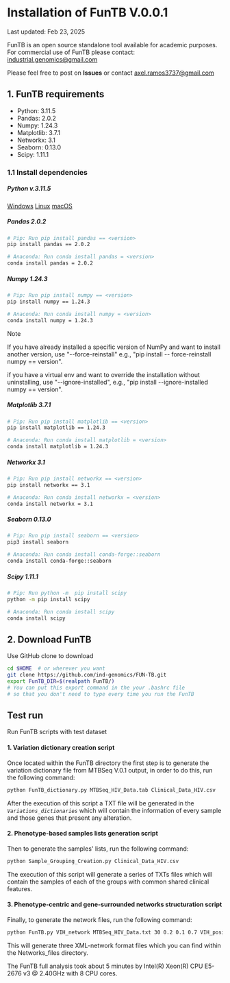 # Installation of FunTB V.0.0.1

Last updated: Feb 23, 2025

FunTB is an open source standalone tool available for academic purposes. For commercial use of FunTB please contact: industrial.genomics@gmail.com

Please feel free to post on **Issues** or contact axel.ramos3737@gmail.com

## 1. FunTB requirements

 * Python: 3.11.5
 * Pandas: 2.0.2
 * Numpy: 1.24.3
 * Matplotlib: 3.7.1
 * Networkx: 3.1
 * Seaborn: 0.13.0
 * Scipy: 1.11.1

### 1.1 Install dependencies

##### Python v.3.11.5

[Windows](https://www.python.org/ftp/python/3.11.5/python-3.11.5-amd64.exe)
[Linux](https://www.python.org/ftp/python/3.11.5/Python-3.11.5.tgz)
[macOS](https://www.python.org/ftp/python/3.11.5/python-3.11.5-macos11.pkg)

##### Pandas 2.0.2
```bash
# Pip: Run pip install pandas == <version>
pip install pandas == 2.0.2
```
```bash
# Anaconda: Run conda install pandas = <version>
conda install pandas = 2.0.2
```
##### Numpy 1.24.3
```bash 
# Pip: Run pip install numpy == <version>
pip install numpy == 1.24.3
```
```bash
# Anaconda: Run conda install numpy = <version>
conda install numpy = 1.24.3
```

> [!Note]
> If you have already installed a specific version of NumPy and want to install another version, use "--force-reinstall" e.g., "pip install -- force-reinstall numpy == version".
> 
> if you have a virtual env and want to override the installation without uninstalling, use "--ignore-installed", e.g., "pip install --ignore-installed numpy == version".

##### Matplotlib 3.7.1
```bash 
# Pip: Run pip install matplotlib == <version>
pip install matplotlib == 1.24.3
```
```bash
# Anaconda: Run conda install matplotlib = <version>
conda install matplotlib = 1.24.3
```
##### Networkx 3.1
```bash 
# Pip: Run pip install networkx == <version>
pip install networkx == 3.1
```
```bash
# Anaconda: Run conda install networkx = <version>
conda install networkx = 3.1
```
##### Seaborn 0.13.0
```bash 
# Pip: Run pip install seaborn == <version>
pip3 install seaborn
```
```bash
# Anaconda: Run conda install conda-forge::seaborn
conda install conda-forge::seaborn
```
##### Scipy 1.11.1
```bash 
# Pip: Run python -m  pip install scipy
python -m pip install scipy
```
```bash
# Anaconda: Run conda install scipy
conda install scipy
```
## 2. Download FunTB

Use GitHub clone to download

```bash
cd $HOME  # or wherever you want
git clone https://github.com/ind-genomics/FUN-TB.git
export FunTB_DIR=$(realpath FunTB/)
# You can put this export command in the your .bashrc file
# so that you don't need to type every time you run the FunTB
```

## Test run

Run FunTB scripts with test dataset

#### 1. Variation dictionary creation script

Once located within the FunTB directory the first step is to generate the variation dictionary file from MTBSeq V.0.1 output, in order to do this, run the following command:
```bash
python FunTB_dictionary.py MTBSeq_HIV_Data.tab Clinical_Data_HIV.csv
```
After the execution of this script a TXT file will be generated in the *`Variations_dictionaries`* which will contain the information of every sample and those genes that present any alteration.

#### 2. Phenotype-based samples lists generation script

Then to generate the samples' lists, run the following command:
```bash
python Sample_Grouping_Creation.py Clinical_Data_HIV.csv
```
The execution of this script will generate a series of TXTs files which will contain the samples of each of the groups with common shared clinical features.

#### 3. Phenotype-centric and gene-surrounded networks structuration script

Finally, to generate the network files, run the following command:
```bash
python FunTB.py VIH_network MTBSeq_HIV_Data.txt 30 0.2 0.1 0.7 VIH_positive_Samples.txt VIH_negative_Samples.txt
```
This will generate three XML-network format files which you can find within the Networks_files directory.

The FunTB full analysis took about 5 minutes by Intel(R) Xeon(R) CPU E5-2676 v3 @ 2.40GHz with 8 CPU cores.
